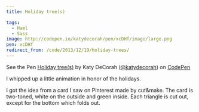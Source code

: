 ```yaml
---
title: Holiday tree(s)

tags:
  - Haml
  - Sass
image: http://codepen.io/katydecorah/pen/xcDHf/image/large.png
pen: xcDHf
redirect_from: /code/2013/12/19/holiday-trees/
---
```


<p data-height="400" data-theme-id="97" data-slug-hash="xcDHf" data-user="katydecorah" data-default-tab="result" class='codepen'>See the Pen <a href='http://codepen.io/katydecorah/pen/xcDHf'>Holiday tree(s)</a> by Katy DeCorah (<a href='http://codepen.io/katydecorah'>@katydecorah</a>) on <a href='http://codepen.io'>CodePen</a></p>

I whipped up a little animation in honor of the holidays.

I got the idea from a card I saw on Pinterest made by cut&amp;make. The card is two-toned, white on the outside and green inside. Each triangle is cut out, except for the bottom which folds out.
